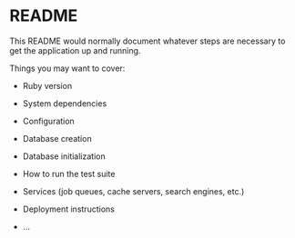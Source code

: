 # README

This README would normally document whatever steps are necessary to get the application up and running.

Things you may want to cover:

* Ruby version
* System dependencies

* Configuration

* Database creation

* Database initialization

* How to run the test suite

* Services (job queues, cache servers, search engines, etc.)

* Deployment instructions

* ...
